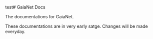 test# GaiaNet Docs

The documentations for GaiaNet.

These documentations are in very early satge. Changes will be made everyday.

